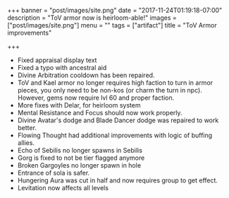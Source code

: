 +++
banner = "post/images/site.png"
date = "2017-11-24T01:19:18-07:00"
description = "ToV armor now is heirloom-able!"
images = ["post/images/site.png"]
menu = ""
tags = ["artifact"]
title = "ToV Armor improvements"

+++
* Fixed appraisal display text
* Fixed a typo with ancestral aid
* Divine Arbitration cooldown has been repaired.
* ToV and Kael armor no longer requires high faction to turn in armor pieces, you only need to be non-kos (or charm the turn in npc). However, gems now require lvl 60 and proper faction.
* More fixes with Delar, for heirloom system
* Mental Resistance and Focus should now work properly.
* Divine Avatar's dodge and Blade Dancer dodge was repaired to work better.
* Flowing Thought had additional improvements with logic of buffing allies.
* Echo of Sebilis no longer spawns in Sebilis
* Gorg is fixed to not be tier flagged anymore
* Broken Gargoyles no longer spawn in hole
* Entrance of sola is safer.
* Hungering Aura was cut in half and now requires group to get effect.
* Levitation now affects all levels
<!--more-->